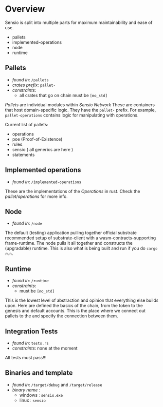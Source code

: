 # Overview

Sensio is split into multiple parts for maximum maintainability and ease of use.

-   pallets
-   implemented-operations
-   node
-   runtime

## Pallets

-   _found in_: `/pallets`
-   _crates prefix_: `pallet-`
-   _constraints_:
    -   all crates that go on chain must be `[no_std]`

_Pallets_ are individual modules within _Sensio Network_ These are containers that host domain-specific logic. They have the `pallet-` prefix. For example, `pallet-operations` contains logic for manipulating with operations.

Current list of pallets:

-   operations
-   poe (Proof-of-Existence)
-   rules
-   sensio ( all generics are here )
-   statements

## Implemented operations

-   _found in_: `/implemented-operations`

These are the implementations of the _Operations_ in rust. Check the _pallet/operations_ for more info.

## Node

-   _found in_: `/node`

The default (testing) application pulling together official substrate recommended setup of substrate-client with a wasm-contracts-supporting frame-runtime. The node pulls it all together and constructs the (upgradable) runtime. This is also what is being built and run if you do `cargo run`.

## Runtime

-   _found in_: `/runtime`
-   _constraints_:
    -   must be `[no_std]`

This is the lowest level of abstraction and opinion that everything else builds upon. Here are defined the basics of the chain, from the token to the genesis and default accounts. This is the place where we connect out pallets to the and specify the connection between them.

## Integration Tests

-   _found in_: `tests.rs`
-   _constraints_: none at the moment

All tests must pass!!!

## Binaries and template

-   _found in_: `/target/debug` and `/target/release`
-   _binary name_ :
    -   windows : `sensio.exe`
    -   linux : `sensio`
